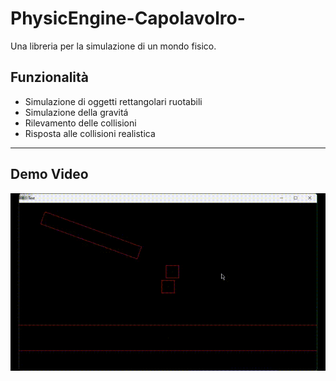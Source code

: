 # PhysicEngine-Capolavolro-

Una libreria per la simulazione di un mondo fisico.

## Funzionalità

- Simulazione di oggetti rettangolari ruotabili
- Simulazione della gravitá
- Rilevamento delle collisioni
- Risposta alle collisioni realistica

---

## Demo Video

![GIF del video](test.gif)
